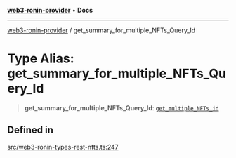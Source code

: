 [**web3-ronin-provider**](../README.md) • **Docs**

***

[web3-ronin-provider](../globals.md) / get\_summary\_for\_multiple\_NFTs\_Query\_Id

# Type Alias: get\_summary\_for\_multiple\_NFTs\_Query\_Id

> **get\_summary\_for\_multiple\_NFTs\_Query\_Id**: [`get_multiple_NFTs_id`](../interfaces/get_multiple_NFTs_id.md)

## Defined in

[src/web3-ronin-types-rest-nfts.ts:247](https://github.com/chuacw/web3-ronin-provider/blob/74865f4cc367fda569b2ea12b7ca079db4fcf0a2/src/web3-ronin-types-rest-nfts.ts#L247)
